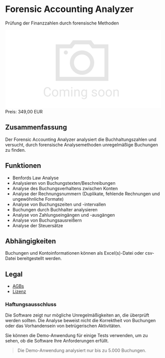 # Forensic Accounting Analyzer

Prüfung der Finanzzahlen durch forensische Methoden

<div class="splash">
    <img class="placeholder" alt="Splash" src="/tpl/img/placeholder_splash.png">
    <div class="price">Preis: 349,00 EUR</div>
    <div class="purchase">
        <!--<a class="button" href="#">Demo</a>
        <a class="button" href="#">Buy</a>-->
    </div>
</div>

## Zusammenfassung

Der Forensic Accounting Analyzer analysiert die Buchhaltungszahlen und versucht, durch forensische Analysemethoden unregelmäßige Buchungen zu finden.

## Funktionen

* Benfords Law Analyse
* Analysieren von Buchungstexten/Beschreibungen
* Analyse des Buchungsverhaltens zwischen Konten
* Analyse der Rechnungsnummern (Duplikate, fehlende Rechnungen und ungewöhnliche Formate)
* Analyse von Buchungszeiten und -intervallen
* Buchungen durch Buchhalter analysieren
* Analyse von Zahlungseingängen und -ausgängen
* Analyse von Buchungsausreißern
* Analyse der Steuersätze

## Abhängigkeiten

Buchungen und Kontoinformationen können als Excel(s)-Datei oder csv-Datei bereitgestellt werden.

## Legal

* [AGBs](/de/terms)
* [Lizenz](/content/licenses/LICENSE%20V2.txt)

### Haftungsausschluss

Die Software zeigt nur mögliche Unregelmäßigkeiten an, die überprüft werden sollten. Die Analyse beweist nicht die Korrektheit von Buchungen oder das Vorhandensein von betrügerischen Aktivitäten.

Sie können die Demo-Anwendung für einige Tests verwenden, um zu sehen, ob die Software Ihre Anforderungen erfüllt.

> Die Demo-Anwendung analysiert nur bis zu 5.000 Buchungen.